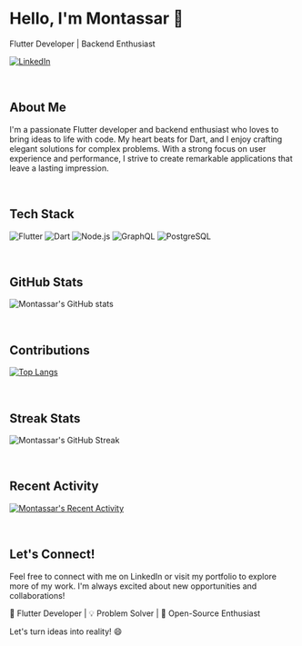 <div align="left">
  
  # Hello, I'm Montassar 👋

  Flutter Developer | Backend Enthusiast

  [![LinkedIn](https://img.shields.io/badge/-LinkedIn-blue?style=flat&logo=Linkedin&logoColor=white)](https://www.linkedin.com/in/montassarezekri/)

  <br>
  
  ## About Me

  I'm a passionate Flutter developer and backend enthusiast who loves to bring ideas to life with code. My heart beats for Dart, and I enjoy crafting elegant solutions for complex problems. With a strong focus on user experience and performance, I strive to create remarkable applications that leave a lasting impression.

  <br>

  ## Tech Stack

  ![Flutter](https://img.shields.io/badge/-Flutter-02569B?style=for-the-badge&logo=flutter&logoColor=white)
  ![Dart](https://img.shields.io/badge/-Dart-0175C2?style=for-the-badge&logo=dart&logoColor=white)
  ![Node.js](https://img.shields.io/badge/-Node.js-339933?style=for-the-badge&logo=node.js&logoColor=white)
  ![GraphQL](https://img.shields.io/badge/-GraphQL-E10098?style=for-the-badge&logo=graphql&logoColor=white)
  ![PostgreSQL](https://img.shields.io/badge/-PostgreSQL-336791?style=for-the-badge&logo=postgresql&logoColor=white)

  <br>

  ## GitHub Stats

  ![Montassar's GitHub stats](https://github-readme-stats.vercel.app/api?username=m66are&show_icons=true&theme=radical)

  <br>

  ## Contributions

  [![Top Langs](https://github-readme-stats.vercel.app/api/top-langs/?username=m66are&layout=compact&theme=radical)](https://github.com/m66are)

  <br>

  ## Streak Stats

  ![Montassar's GitHub Streak](https://github-readme-streak-stats.herokuapp.com/?user=m66are&theme=radical)

  <br>

  ## Recent Activity

  [![Montassar's Recent Activity](https://github-readme-activity-graph.herokuapp.com/graph?username=m66are&bg_color=ffffff&color=000000&line=000000&point=0088FF&hide_border=true)](https://github.com/m66are)


  <br>

  ## Let's Connect!

  Feel free to connect with me on LinkedIn or visit my portfolio to explore more of my work. I'm always excited about new opportunities and collaborations!

  🚀 Flutter Developer | 💡 Problem Solver | 🌟 Open-Source Enthusiast

  Let's turn ideas into reality! 😄
</div>
